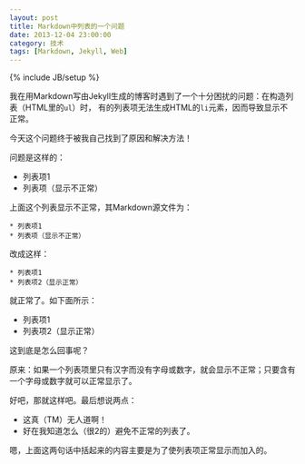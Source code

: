 ```yaml
---
layout: post
title: Markdown中列表的一个问题
date: 2013-12-04 23:00:00
category: 技术
tags: [Markdown, Jekyll, Web]
---
```


{% include JB/setup %}

我在用Markdown写由Jekyll生成的博客时遇到了一个十分困扰的问题：在构造列表（HTML里的`ul`）时，
有的列表项无法生成HTML的`li`元素，因而导致显示不正常。

今天这个问题终于被我自己找到了原因和解决方法！

<!--more-->
问题是这样的：

* 列表项1
* 列表项（显示不正常）

上面这个列表显示不正常，其Markdown源文件为：

    * 列表项1
    * 列表项（显示不正常）
    
改成这样：

    * 列表项1
    * 列表项2（显示正常）
    
就正常了。如下面所示：

* 列表项1
* 列表项2（显示正常）

这到底是怎么回事呢？

原来：如果一个列表项里只有汉字而没有字母或数字，就会显示不正常；只要含有一个字母或数字就可以正常显示了。

好吧，那就这样吧。最后想说两点：

* 这真（TM）无人道啊！
* 好在我知道怎么（很2的）避免不正常的列表了。

嗯，上面这两句话中括起来的内容主要是为了使列表项正常显示而加入的。